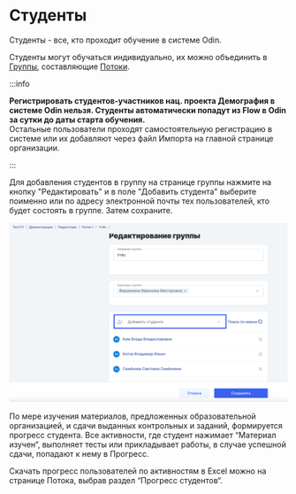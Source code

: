 # Студенты

Студенты - все, кто проходит обучение в системе Odin.

Студенты могут обучаться индивидуально, их можно объединить в [Группы](../struktura/gruppa.md), составляющие [Потоки](../struktura/potok.md).

:::info

**Регистрировать студентов-участников нац. проекта Демография в системе Odin нельзя. Студенты автоматически попадут из  Flow в  Odin за сутки до даты старта обучения.**\
Остальные пользователи проходят самостоятельную регистрацию в системе или их добавляют через файл Импорта на главной странице организации.

:::

Для добавления студентов в группу на странице группы нажмите на кнопку "Редактировать" и в поле "Добавить студента" выберите поименно или по адресу электронной почты тех пользователей, кто будет состоять в группе. Затем сохраните.

![](<../.gitbook/assets/image (80).png>)

По мере изучения материалов, предложенных образовательной организацией, и сдачи выданных контрольных и заданий, формируется прогресс студента. Все активности, где студент нажимает “Материал изучен“, выполняет тесты или прикладывает работы, в случае успешной сдачи, попадают к нему в Прогресс.

Скачать прогресс пользователей по активностям в Excel можно на странице Потока, выбрав раздел “Прогресс студентов“.
